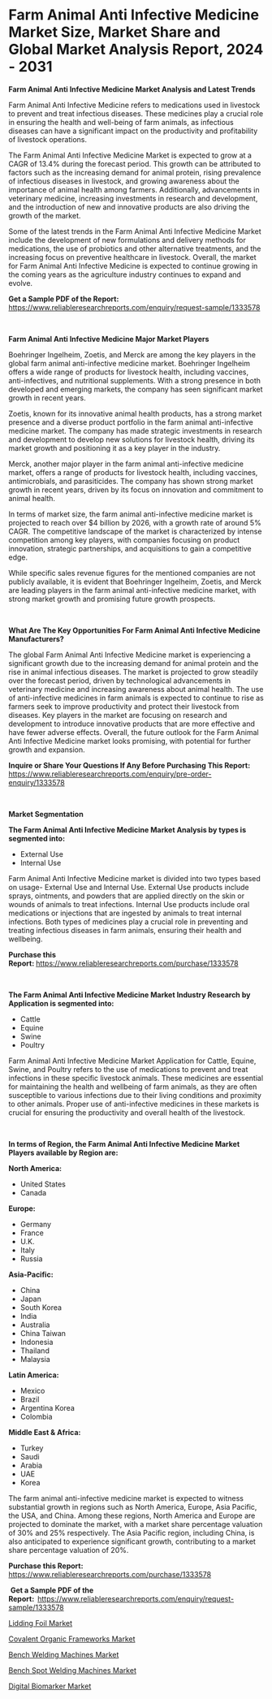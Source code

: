 <p><h1>Farm Animal Anti Infective Medicine Market Size, Market Share and Global Market Analysis Report, 2024 - 2031</h1></p><p><strong>Farm Animal Anti Infective Medicine Market Analysis and Latest Trends</strong></p>
<p><p>Farm Animal Anti Infective Medicine refers to medications used in livestock to prevent and treat infectious diseases. These medicines play a crucial role in ensuring the health and well-being of farm animals, as infectious diseases can have a significant impact on the productivity and profitability of livestock operations.</p><p>The Farm Animal Anti Infective Medicine Market is expected to grow at a CAGR of 13.4% during the forecast period. This growth can be attributed to factors such as the increasing demand for animal protein, rising prevalence of infectious diseases in livestock, and growing awareness about the importance of animal health among farmers. Additionally, advancements in veterinary medicine, increasing investments in research and development, and the introduction of new and innovative products are also driving the growth of the market.</p><p>Some of the latest trends in the Farm Animal Anti Infective Medicine Market include the development of new formulations and delivery methods for medications, the use of probiotics and other alternative treatments, and the increasing focus on preventive healthcare in livestock. Overall, the market for Farm Animal Anti Infective Medicine is expected to continue growing in the coming years as the agriculture industry continues to expand and evolve.</p></p>
<p><strong>Get a Sample PDF of the Report:&nbsp;</strong> <a href="https://www.reliableresearchreports.com/enquiry/request-sample/1333578">https://www.reliableresearchreports.com/enquiry/request-sample/1333578</a></p>
<p>&nbsp;</p>
<p><strong>Farm Animal Anti Infective Medicine Major Market Players</strong></p>
<p><p>Boehringer Ingelheim, Zoetis, and Merck are among the key players in the global farm animal anti-infective medicine market. Boehringer Ingelheim offers a wide range of products for livestock health, including vaccines, anti-infectives, and nutritional supplements. With a strong presence in both developed and emerging markets, the company has seen significant market growth in recent years.</p><p>Zoetis, known for its innovative animal health products, has a strong market presence and a diverse product portfolio in the farm animal anti-infective medicine market. The company has made strategic investments in research and development to develop new solutions for livestock health, driving its market growth and positioning it as a key player in the industry.</p><p>Merck, another major player in the farm animal anti-infective medicine market, offers a range of products for livestock health, including vaccines, antimicrobials, and parasiticides. The company has shown strong market growth in recent years, driven by its focus on innovation and commitment to animal health.</p><p>In terms of market size, the farm animal anti-infective medicine market is projected to reach over $4 billion by 2026, with a growth rate of around 5% CAGR. The competitive landscape of the market is characterized by intense competition among key players, with companies focusing on product innovation, strategic partnerships, and acquisitions to gain a competitive edge.</p><p>While specific sales revenue figures for the mentioned companies are not publicly available, it is evident that Boehringer Ingelheim, Zoetis, and Merck are leading players in the farm animal anti-infective medicine market, with strong market growth and promising future growth prospects.</p></p>
<p>&nbsp;</p>
<p><strong>What Are The Key Opportunities For Farm Animal Anti Infective Medicine Manufacturers?</strong></p>
<p><p>The global Farm Animal Anti Infective Medicine market is experiencing a significant growth due to the increasing demand for animal protein and the rise in animal infectious diseases. The market is projected to grow steadily over the forecast period, driven by technological advancements in veterinary medicine and increasing awareness about animal health. The use of anti-infective medicines in farm animals is expected to continue to rise as farmers seek to improve productivity and protect their livestock from diseases. Key players in the market are focusing on research and development to introduce innovative products that are more effective and have fewer adverse effects. Overall, the future outlook for the Farm Animal Anti Infective Medicine market looks promising, with potential for further growth and expansion.</p></p>
<p><strong>Inquire or Share Your Questions If Any Before Purchasing This Report:</strong> <a href="https://www.reliableresearchreports.com/enquiry/pre-order-enquiry/1333578">https://www.reliableresearchreports.com/enquiry/pre-order-enquiry/1333578</a></p>
<p>&nbsp;</p>
<p><strong>Market Segmentation</strong></p>
<p><strong>The Farm Animal Anti Infective Medicine Market Analysis by types is segmented into:</strong></p>
<p><ul><li>External Use</li><li>Internal Use</li></ul></p>
<p><p>Farm Animal Anti Infective Medicine market is divided into two types based on usage- External Use and Internal Use. External Use products include sprays, ointments, and powders that are applied directly on the skin or wounds of animals to treat infections. Internal Use products include oral medications or injections that are ingested by animals to treat internal infections. Both types of medicines play a crucial role in preventing and treating infectious diseases in farm animals, ensuring their health and wellbeing.</p></p>
<p><strong>Purchase this Report:&nbsp;</strong><a href="https://www.reliableresearchreports.com/purchase/1333578">https://www.reliableresearchreports.com/purchase/1333578</a></p>
<p>&nbsp;</p>
<p><strong>The Farm Animal Anti Infective Medicine Market Industry Research by Application is segmented into:</strong></p>
<p><ul><li>Cattle</li><li>Equine</li><li>Swine</li><li>Poultry</li></ul></p>
<p><p>Farm Animal Anti Infective Medicine Market Application for Cattle, Equine, Swine, and Poultry refers to the use of medications to prevent and treat infections in these specific livestock animals. These medicines are essential for maintaining the health and wellbeing of farm animals, as they are often susceptible to various infections due to their living conditions and proximity to other animals. Proper use of anti-infective medicines in these markets is crucial for ensuring the productivity and overall health of the livestock.</p></p>
<p>&nbsp;</p>
<p><strong>In terms of Region, the Farm Animal Anti Infective Medicine Market Players available by Region are:</strong></p>
<p>
    <p> <strong> North America: </strong>
        <ul>
            <li>United States</li>
            <li>Canada</li>
        </ul>
        </p> 
    <p> <strong> Europe: </strong>
        <ul>
            <li>Germany</li>
            <li>France</li>
            <li>U.K.</li>
            <li>Italy</li>
            <li>Russia</li>
        </ul>
        </p> 
    <p> <strong> Asia-Pacific: </strong>
        <ul>
            <li>China</li>
            <li>Japan</li>
            <li>South Korea</li>
            <li>India</li>
            <li>Australia</li>
            <li>China Taiwan</li>
            <li>Indonesia</li>
            <li>Thailand</li>
            <li>Malaysia</li>
        </ul>
        </p> 
    <p> <strong> Latin America: </strong>
        <ul>
            <li>Mexico</li>
            <li>Brazil</li>
            <li>Argentina Korea</li>
            <li>Colombia</li>
        </ul>
        </p> 
    <p> <strong> Middle East & Africa: </strong>
        <ul>
            <li>Turkey</li>
            <li>Saudi</li>
            <li>Arabia</li>
            <li>UAE</li>
            <li>Korea</li>
        </ul>
    </p>
    </p>
<p><p>The farm animal anti-infective medicine market is expected to witness substantial growth in regions such as North America, Europe, Asia Pacific, the USA, and China. Among these regions, North America and Europe are projected to dominate the market, with a market share percentage valuation of 30% and 25% respectively. The Asia Pacific region, including China, is also anticipated to experience significant growth, contributing to a market share percentage valuation of 20%.</p></p>
<p><strong>Purchase this Report: </strong><a href="https://www.reliableresearchreports.com/purchase/1333578">https://www.reliableresearchreports.com/purchase/1333578</a></p>
<p>&nbsp;<strong>Get a Sample PDF of the Report:&nbsp;&nbsp;</strong><a href="https://www.reliableresearchreports.com/enquiry/request-sample/1333578">https://www.reliableresearchreports.com/enquiry/request-sample/1333578</a></p>
<p><strong></strong></p>
<p><p><a href="https://medium.com/@nicolabailey67/lidding-foil-market-size-reveals-the-best-marketing-channels-in-global-industry-4d7cd3d58efa">Lidding Foil Market</a></p><p><a href="https://medium.com/@nicolabailey67/covalent-organic-frameworks-market-analysis-its-cagr-market-segmentation-and-global-industry-1a6a873fa069">Covalent Organic Frameworks Market</a></p><p><a href="https://github.com/sougarounis/Market-Research-Report-List-2/blob/main/bench-welding-machines-market.md">Bench Welding Machines Market</a></p><p><a href="https://github.com/jj19131/Market-Research-Report-List-1/blob/main/bench-spot-welding-machines-market.md">Bench Spot Welding Machines Market</a></p><p><a href="https://medium.com/@nicolabailey67/digital-biomarker-market-exploring-market-share-market-trends-and-future-growth-dcb184477953">Digital Biomarker Market</a></p></p>